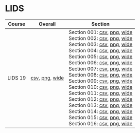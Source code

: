 # LIDS

| Course | Overall | Section |
| ------ | ------- | ------- |
| LIDS 19 | [csv](https://github.com/UCSD-Historical-Enrollment-Data/2023Fall/blob/main/overall/LIDS%2019.csv), [png](https://raw.githubusercontent.com/UCSD-Historical-Enrollment-Data/2023Fall/main/plot_overall/LIDS%2019.png), [wide](https://raw.githubusercontent.com/UCSD-Historical-Enrollment-Data/2023Fall/main/plot_overall_wide/LIDS%2019.png) | Section 001: [csv](https://github.com/UCSD-Historical-Enrollment-Data/2023Fall/blob/main/section/LIDS%2019_001.csv), [png](https://raw.githubusercontent.com/UCSD-Historical-Enrollment-Data/2023Fall/main/plot_section/LIDS%2019_001.png), [wide](https://raw.githubusercontent.com/UCSD-Historical-Enrollment-Data/2023Fall/main/plot_section_wide/LIDS%2019_001.png)<br>Section 002: [csv](https://github.com/UCSD-Historical-Enrollment-Data/2023Fall/blob/main/section/LIDS%2019_002.csv), [png](https://raw.githubusercontent.com/UCSD-Historical-Enrollment-Data/2023Fall/main/plot_section/LIDS%2019_002.png), [wide](https://raw.githubusercontent.com/UCSD-Historical-Enrollment-Data/2023Fall/main/plot_section_wide/LIDS%2019_002.png)<br>Section 003: [csv](https://github.com/UCSD-Historical-Enrollment-Data/2023Fall/blob/main/section/LIDS%2019_003.csv), [png](https://raw.githubusercontent.com/UCSD-Historical-Enrollment-Data/2023Fall/main/plot_section/LIDS%2019_003.png), [wide](https://raw.githubusercontent.com/UCSD-Historical-Enrollment-Data/2023Fall/main/plot_section_wide/LIDS%2019_003.png)<br>Section 004: [csv](https://github.com/UCSD-Historical-Enrollment-Data/2023Fall/blob/main/section/LIDS%2019_004.csv), [png](https://raw.githubusercontent.com/UCSD-Historical-Enrollment-Data/2023Fall/main/plot_section/LIDS%2019_004.png), [wide](https://raw.githubusercontent.com/UCSD-Historical-Enrollment-Data/2023Fall/main/plot_section_wide/LIDS%2019_004.png)<br>Section 005: [csv](https://github.com/UCSD-Historical-Enrollment-Data/2023Fall/blob/main/section/LIDS%2019_005.csv), [png](https://raw.githubusercontent.com/UCSD-Historical-Enrollment-Data/2023Fall/main/plot_section/LIDS%2019_005.png), [wide](https://raw.githubusercontent.com/UCSD-Historical-Enrollment-Data/2023Fall/main/plot_section_wide/LIDS%2019_005.png)<br>Section 006: [csv](https://github.com/UCSD-Historical-Enrollment-Data/2023Fall/blob/main/section/LIDS%2019_006.csv), [png](https://raw.githubusercontent.com/UCSD-Historical-Enrollment-Data/2023Fall/main/plot_section/LIDS%2019_006.png), [wide](https://raw.githubusercontent.com/UCSD-Historical-Enrollment-Data/2023Fall/main/plot_section_wide/LIDS%2019_006.png)<br>Section 007: [csv](https://github.com/UCSD-Historical-Enrollment-Data/2023Fall/blob/main/section/LIDS%2019_007.csv), [png](https://raw.githubusercontent.com/UCSD-Historical-Enrollment-Data/2023Fall/main/plot_section/LIDS%2019_007.png), [wide](https://raw.githubusercontent.com/UCSD-Historical-Enrollment-Data/2023Fall/main/plot_section_wide/LIDS%2019_007.png)<br>Section 008: [csv](https://github.com/UCSD-Historical-Enrollment-Data/2023Fall/blob/main/section/LIDS%2019_008.csv), [png](https://raw.githubusercontent.com/UCSD-Historical-Enrollment-Data/2023Fall/main/plot_section/LIDS%2019_008.png), [wide](https://raw.githubusercontent.com/UCSD-Historical-Enrollment-Data/2023Fall/main/plot_section_wide/LIDS%2019_008.png)<br>Section 009: [csv](https://github.com/UCSD-Historical-Enrollment-Data/2023Fall/blob/main/section/LIDS%2019_009.csv), [png](https://raw.githubusercontent.com/UCSD-Historical-Enrollment-Data/2023Fall/main/plot_section/LIDS%2019_009.png), [wide](https://raw.githubusercontent.com/UCSD-Historical-Enrollment-Data/2023Fall/main/plot_section_wide/LIDS%2019_009.png)<br>Section 010: [csv](https://github.com/UCSD-Historical-Enrollment-Data/2023Fall/blob/main/section/LIDS%2019_010.csv), [png](https://raw.githubusercontent.com/UCSD-Historical-Enrollment-Data/2023Fall/main/plot_section/LIDS%2019_010.png), [wide](https://raw.githubusercontent.com/UCSD-Historical-Enrollment-Data/2023Fall/main/plot_section_wide/LIDS%2019_010.png)<br>Section 011: [csv](https://github.com/UCSD-Historical-Enrollment-Data/2023Fall/blob/main/section/LIDS%2019_011.csv), [png](https://raw.githubusercontent.com/UCSD-Historical-Enrollment-Data/2023Fall/main/plot_section/LIDS%2019_011.png), [wide](https://raw.githubusercontent.com/UCSD-Historical-Enrollment-Data/2023Fall/main/plot_section_wide/LIDS%2019_011.png)<br>Section 012: [csv](https://github.com/UCSD-Historical-Enrollment-Data/2023Fall/blob/main/section/LIDS%2019_012.csv), [png](https://raw.githubusercontent.com/UCSD-Historical-Enrollment-Data/2023Fall/main/plot_section/LIDS%2019_012.png), [wide](https://raw.githubusercontent.com/UCSD-Historical-Enrollment-Data/2023Fall/main/plot_section_wide/LIDS%2019_012.png)<br>Section 013: [csv](https://github.com/UCSD-Historical-Enrollment-Data/2023Fall/blob/main/section/LIDS%2019_013.csv), [png](https://raw.githubusercontent.com/UCSD-Historical-Enrollment-Data/2023Fall/main/plot_section/LIDS%2019_013.png), [wide](https://raw.githubusercontent.com/UCSD-Historical-Enrollment-Data/2023Fall/main/plot_section_wide/LIDS%2019_013.png)<br>Section 014: [csv](https://github.com/UCSD-Historical-Enrollment-Data/2023Fall/blob/main/section/LIDS%2019_014.csv), [png](https://raw.githubusercontent.com/UCSD-Historical-Enrollment-Data/2023Fall/main/plot_section/LIDS%2019_014.png), [wide](https://raw.githubusercontent.com/UCSD-Historical-Enrollment-Data/2023Fall/main/plot_section_wide/LIDS%2019_014.png)<br>Section 015: [csv](https://github.com/UCSD-Historical-Enrollment-Data/2023Fall/blob/main/section/LIDS%2019_015.csv), [png](https://raw.githubusercontent.com/UCSD-Historical-Enrollment-Data/2023Fall/main/plot_section/LIDS%2019_015.png), [wide](https://raw.githubusercontent.com/UCSD-Historical-Enrollment-Data/2023Fall/main/plot_section_wide/LIDS%2019_015.png)<br>Section 016: [csv](https://github.com/UCSD-Historical-Enrollment-Data/2023Fall/blob/main/section/LIDS%2019_016.csv), [png](https://raw.githubusercontent.com/UCSD-Historical-Enrollment-Data/2023Fall/main/plot_section/LIDS%2019_016.png), [wide](https://raw.githubusercontent.com/UCSD-Historical-Enrollment-Data/2023Fall/main/plot_section_wide/LIDS%2019_016.png) |

